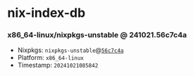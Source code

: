 # nix-index-db
### x86_64-linux/nixpkgs-unstable @ 241021.56c7c4a
- Nixpkgs: `nixpkgs-unstable`@[`56c7c4a`](https://github.com/NixOS/nixpkgs/commit/56c7c4a3f5fdbef5bf81c7d9c28fbb45dc626611)
- Platform: `x86_64-linux`
- Timestamp: `20241021085842`
